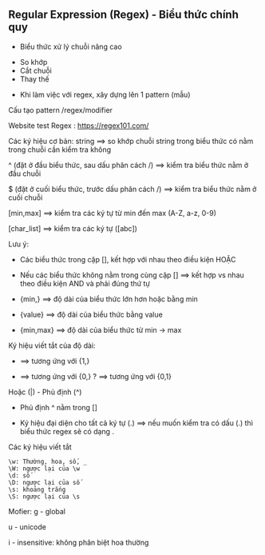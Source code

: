 ## Regular Expression (Regex) - Biểu thức chính quy

- Biểu thức xử lý chuỗi nâng cao
+ So khớp
+ Cắt chuỗi
+ Thay thế

- Khi làm việc với regex, xây dựng lên 1 pattern (mẫu)

Cấu tạo pattern
/regex/modifier

Website test Regex :  https://regex101.com/

Các ký hiệu cơ bản:
string ==> so khớp chuỗi string trong biểu thức có nằm trong chuỗi cần kiểm tra không

^ (đặt ở đầu biểu thức, sau dấu phân cách /) ==> kiểm tra biểu thức nằm ở đầu chuỗi

$ (đặt ở cuối biểu thức, trước dấu phân cách /) ==> kiểm tra biểu thức nằm ở cuối chuỗi

[min,max] ==> kiểm tra các ký tự từ min đến max (A-Z, a-z, 0-9)

[char_list] ==> kiểm tra các ký tự ([abc])

Lưu ý:
-  Các biểu thức trong cặp [], kết hợp với nhau theo điều kiện HOẶC
-   Nếu các biểu thức không nằm trong cùng cặp [] ==> kết hợp vs nhau theo điều kiện AND và phải đúng thứ tự

- {min,} ==> độ dài của biểu thức lớn hơn hoặc bằng min
- {value} ==> độ dài của biểu thức bằng value
- {min,max} ==> độ dài của biểu thức từ min -> max

Ký hiệu viết tắt của độ dài:

+ ==> tương ứng với {1,} 
* ==> tương ứng với {0,}
? ==> tương ứng với {0,1}

Hoặc (|) - Phủ định (^)

- Phủ định ^ nằm trong []

- Ký hiệu đại diện cho tất cả ký tự (.) ==> nếu muốn kiểm tra có dấu (.) thì biểu thức regex sẽ có dạng \.

Các ký hiệu viết tắt
```
\w: Thường, hoa, số, _
\W: ngược lại của \w
\d: số
\D: ngược lại của số 
\s: khoảng trắng
\S: ngược lại của \s
```

Mofier: 
g - global

u - unicode

i - insensitive: không phân biệt hoa thường

